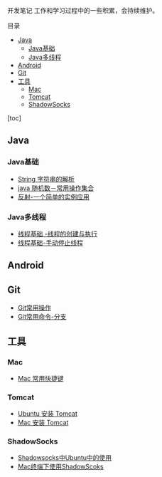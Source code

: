 开发笔记 工作和学习过程中的一些积累，会持续维护。

目录
- [Java](#java)
    - [Java基础](#java)
    - [Java多线程](#java)
- [Android](#android)
- [Git](#git)
- [工具](#)
    - [Mac](#mac)
    - [Tomcat](#tomcat)
    - [ShadowSocks](#shadowsocks)

[toc]

## Java

### Java基础

* [String 字符串的解析 ](./java/base/java-string-1.md)
* [java 随机数－常用操作集合](./java/base/java-random.md)
* [反射-一个简单的实例应用](./java/base/java-reflect-1.md)

### Java多线程

* [线程基础 -线程的创建与执行](./java/thread/java-thread-001.md)
* [线程基础-手动停止线程](./java/thread/java-thread-002.md)

## Android

## Git

* [Git常用操作](./git/git-use.md)
* [Git常用命令-分支](./git/git-branch.md)

## 工具

### Mac

* [Mac 常用快捷键](./mac/mac-shortcut.md)

### Tomcat

* [Ubuntu 安装 Tomcat](./tomcat/tomcat-install-ubuntu.md)
* [Mac 安装 Tomcat](./tomcat/tomcat-install-mac.md)

### ShadowSocks

* [Shadowsocks中Ubuntu中的使用](./fanqian/shadowsocks-ubuntu.md)
* [Mac终端下使用ShadowScoks](./fanqian/shadowsocks-mac.md)
